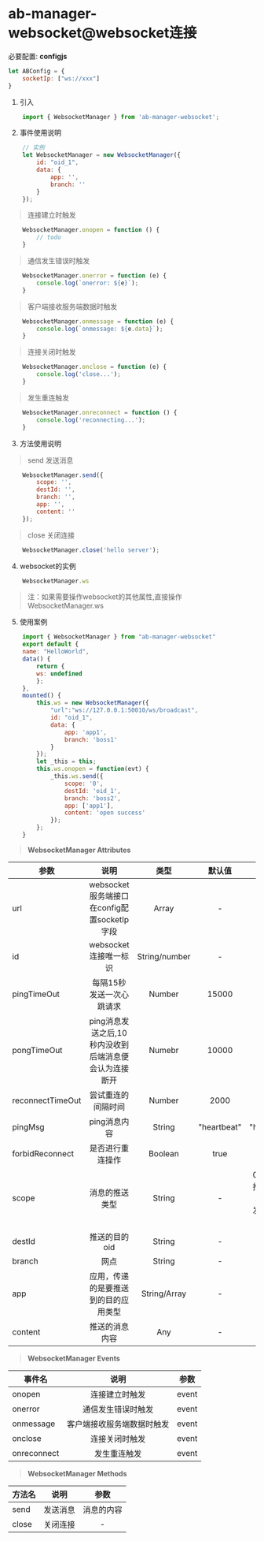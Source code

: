 # ab-manager-websocket@websocket连接

必要配置:
**configjs**
```js
let ABConfig = {
    socketIp: ["ws://xxx"]
}
```
1. 引入
```js
    import { WebsocketManager } from 'ab-manager-websocket';
```
2. 事件使用说明
```js
    // 实例
    let WebsocketManager = new WebsocketManager({
        id: "oid_1",
        data: {
            app: '',
            branch: ''
        }
    });
```

> 连接建立时触发
```js
    WebsocketManager.onopen = function () {
        // todo
    }
```
> 通信发生错误时触发
```js
    WebsocketManager.onerror = function (e) {
        console.log(`onerror: ${e}`);
    }
```
> 客户端接收服务端数据时触发
```js
    WebsocketManager.onmessage = function (e) {
        console.log(`onmessage: ${e.data}`);
    }
```
> 连接关闭时触发
```js
    WebsocketManager.onclose = function (e) {
        console.log('close...');
    }
```
> 发生重连触发
```js
    WebsocketManager.onreconnect = function () {
        console.log('reconnecting...');
    }
```
3. 方法使用说明
> send 发送消息
```js
    WebsocketManager.send({
        scope: '',
        destId: '',
        branch: '',
        app: '',
        content: ''
    });
```
> close 关闭连接
```js
    WebsocketManager.close('hello server');
```
4. websocket的实例
```js
    WebsocketManager.ws  
```
> 注：如果需要操作websocket的其他属性,直接操作WebsocketManager.ws

5. 使用案例
```js
    import { WebsocketManager } from "ab-manager-websocket"
    export default {
    name: "HelloWorld",
    data() {
        return {
        ws: undefined
        };
    },
    mounted() {
        this.ws = new WebsocketManager({
            "url":"ws://127.0.0.1:50010/ws/broadcast",
            id: "oid_1",
            data: {
                app: 'app1',
                branch: 'boss1'
            }
        });
        let _this = this;
        this.ws.onopen = function(evt) {
            _this.ws.send({
                scope: '0',
                destId: 'oid_1',
                branch: 'boss2',
                app: ['app1'],
                content: 'open success'
            });
        };
    }
```
> **WebsocketManager Attributes**

| 参数             | 说明                                                          | 类型    | 默认值      | 可选值 |
| ---------------- | :-----------------------------------------------------------: | :-----: | :---------: | :---------: | 
| url              | websocket服务端接口在config配置socketIp字段 | Array | - | - |
| id              | websocket连接唯一标识 | String/number | - | - |
| pingTimeOut      | 每隔15秒发送一次心跳请求 | Number | 15000 | - |
| pongTimeOut      | ping消息发送之后,10秒内没收到后端消息便会认为连接断开 | Numebr | 10000 | - |
| reconnectTimeOut | 尝试重连的间隔时间 | Number  | 2000 | - |
| pingMsg          | ping消息内容 | String  | "heartbeat" | "heartbeat" |
| forbidReconnect  | 是否进行重连操作 | Boolean | true | - |
| scope  | 消息的推送类型 | String | - | 0代表单点推送，1代表网点群发，2代表全行群发 |
| destId  | 推送的目的oid | String | - | - |
| branch  | 网点 | String | - | - |
| app  | 应用，传递的是要推送到的目的应用类型 | String/Array | - | - |
| content  | 推送的消息内容 | Any | - | - |

> **WebsocketManager Events**

| 事件名      | 说明                       | 参数  |
| ----------- | :------------------------:| :---: |
| onopen      | 连接建立时触发             | event |
| onerror     | 通信发生错误时触发         | event |
| onmessage   | 客户端接收服务端数据时触发  | event |
| onclose     | 连接关闭时触发             | event |
| onreconnect | 发生重连触发               | event |

> **WebsocketManager Methods**

| 方法名 | 说明     | 参数       |
| ------ | :------: | :--------: |
| send   | 发送消息 | 消息的内容 |
| close  | 关闭连接 | -          |
